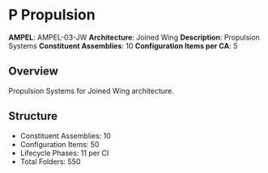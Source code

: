 # P Propulsion

**AMPEL**: AMPEL-03-JW
**Architecture**: Joined Wing
**Description**: Propulsion Systems
**Constituent Assemblies**: 10
**Configuration Items per CA**: 5

## Overview
Propulsion Systems for Joined Wing architecture.

## Structure
- Constituent Assemblies: 10
- Configuration Items: 50
- Lifecycle Phases: 11 per CI
- Total Folders: 550
